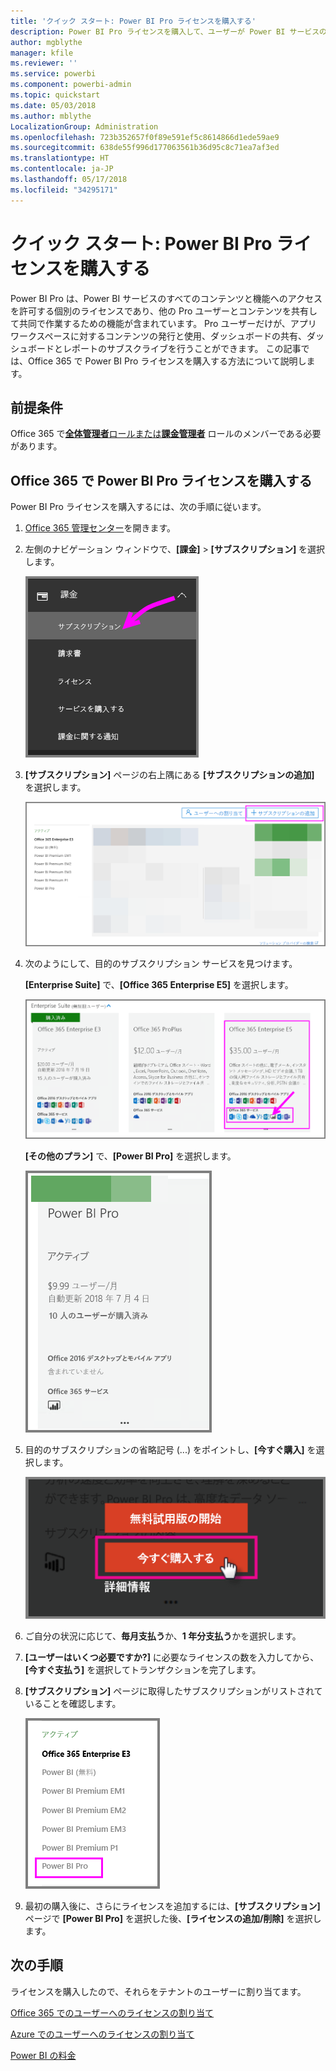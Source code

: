 ```yaml
---
title: 'クイック スタート: Power BI Pro ライセンスを購入する'
description: Power BI Pro ライセンスを購入して、ユーザーが Power BI サービスのすべてのコンテンツと機能にアクセスできるようにする方法を説明します。
author: mgblythe
manager: kfile
ms.reviewer: ''
ms.service: powerbi
ms.component: powerbi-admin
ms.topic: quickstart
ms.date: 05/03/2018
ms.author: mblythe
LocalizationGroup: Administration
ms.openlocfilehash: 723b352657f0f89e591ef5c8614866d1ede59ae9
ms.sourcegitcommit: 638de55f996d177063561b36d95c8c71ea7af3ed
ms.translationtype: HT
ms.contentlocale: ja-JP
ms.lasthandoff: 05/17/2018
ms.locfileid: "34295171"
---
```

# <a name="quickstart-purchase-power-bi-pro-licenses"></a>クイック スタート: Power BI Pro ライセンスを購入する

Power BI Pro は、Power BI サービスのすべてのコンテンツと機能へのアクセスを許可する個別のライセンスであり、他の Pro ユーザーとコンテンツを共有して共同で作業するための機能が含まれています。 Pro ユーザーだけが、アプリ ワークスペースに対するコンテンツの発行と使用、ダッシュボードの共有、ダッシュボードとレポートのサブスクライブを行うことができます。 この記事では、Office 365 で Power BI Pro ライセンスを購入する方法について説明します。


## <a name="prerequisites"></a>前提条件

Office 365 で[**全体管理者**ロールまたは**課金管理者**](https://support.office.com/article/about-office-365-admin-roles-da585eea-f576-4f55-a1e0-87090b6aaa9d?ui=en-US&rs=en-US&ad=US) ロールのメンバーである必要があります。 


## <a name="purchase-power-bi-pro-licenses-through-office-365"></a>Office 365 で Power BI Pro ライセンスを購入する

Power BI Pro ライセンスを購入するには、次の手順に従います。

1. [Office 365 管理センター](https://portal.office.com/adminportal/home#/homepage)を開きます。

2. 左側のナビゲーション ウィンドウで、**[課金]** > **[サブスクリプション]** を選択します。

    ![ナビゲーション ウィンドウ](media/service-admin-purchasing-power-bi-pro/service-purchasing-power-bi-pro/service-purchasing-power-bi-pro-01.png)

3. **[サブスクリプション]** ページの右上隅にある **[サブスクリプションの追加]** を選択します。

    ![サブスクリプション](media/service-admin-purchasing-power-bi-pro/service-purchasing-power-bi-pro/service-purchasing-power-bi-pro-02.png)

4. 次のようにして、目的のサブスクリプション サービスを見つけます。

    **[Enterprise Suite]** で、**[Office 365 Enterprise E5]** を選択します。

    ![Office E5 サブスクリプション](media/service-admin-purchasing-power-bi-pro/service-purchasing-power-bi-pro/service-purchasing-power-bi-pro-03.png)

    **[その他のプラン]** で、**[Power BI Pro]** を選択します。

    ![Power BI Pro のサブスクリプション](media/service-admin-purchasing-power-bi-pro/service-purchasing-power-bi-pro/service-purchasing-power-bi-pro-04.png)

5. 目的のサブスクリプションの省略記号 (...) をポイントし、**[今すぐ購入]** を選択します。

    ![今すぐ購入する](media/service-admin-purchasing-power-bi-pro/service-purchasing-power-bi-pro/service-purchasing-power-bi-pro-05.png)

6. ご自分の状況に応じて、**毎月支払う**か、**1 年分支払う**かを選択します。

7. **[ユーザーはいくつ必要ですか?]** に必要なライセンスの数を入力してから、**[今すぐ支払う]** を選択してトランザクションを完了します。

8. **[サブスクリプション]** ページに取得したサブスクリプションがリストされていることを確認します。

   ![影響を受けるサブスクリプション](media/service-admin-purchasing-power-bi-pro/service-purchasing-power-bi-pro/service-purchasing-power-bi-pro-06.png)

9. 最初の購入後に、さらにライセンスを追加するには、**[サブスクリプション]** ページで **[Power BI Pro]** を選択した後、**[ライセンスの追加/削除]** を選択します。


## <a name="next-steps"></a>次の手順

ライセンスを購入したので、それらをテナントのユーザーに割り当てます。

[Office 365 でのユーザーへのライセンスの割り当て](service-admin-assigning-power-bi-pro-licenses.md)

[Azure でのユーザーへのライセンスの割り当て](service-admin-assigning-power-bi-pro-licenses-azure.md)

[Power BI の料金](https://powerbi.microsoft.com/en-us/pricing/)
